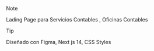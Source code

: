 >[!NOTE]
>Lading Page para Servicios Contables , Oficinas Contables


>[!TIP]
>Diseñado con Figma, Next js 14, CSS Styles

